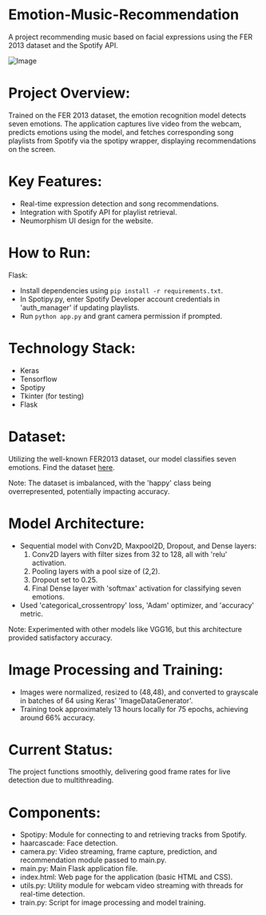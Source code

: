 # Emotion-Music-Recommendation
A project recommending music based on facial expressions using the FER 2013 dataset and the Spotify API.

![Image](<image_path>)

# Project Overview:
Trained on the FER 2013 dataset, the emotion recognition model detects seven emotions. The application captures live video from the webcam, predicts emotions using the model, and fetches corresponding song playlists from Spotify via the spotipy wrapper, displaying recommendations on the screen.

# Key Features:
- Real-time expression detection and song recommendations.
- Integration with Spotify API for playlist retrieval.
- Neumorphism UI design for the website.

# How to Run:
Flask:
- Install dependencies using `pip install -r requirements.txt`.
- In Spotipy.py, enter Spotify Developer account credentials in 'auth_manager' if updating playlists.
- Run `python app.py` and grant camera permission if prompted.

# Technology Stack:
- Keras
- Tensorflow
- Spotipy
- Tkinter (for testing)
- Flask

# Dataset:
Utilizing the well-known FER2013 dataset, our model classifies seven emotions. Find the dataset [here](https://www.kaggle.com/msambare/fer2013).

Note: The dataset is imbalanced, with the 'happy' class being overrepresented, potentially impacting accuracy.

# Model Architecture:
- Sequential model with Conv2D, Maxpool2D, Dropout, and Dense layers:
  1. Conv2D layers with filter sizes from 32 to 128, all with 'relu' activation.
  2. Pooling layers with a pool size of (2,2).
  3. Dropout set to 0.25.
  4. Final Dense layer with 'softmax' activation for classifying seven emotions.
- Used 'categorical_crossentropy' loss, 'Adam' optimizer, and 'accuracy' metric.

Note: Experimented with other models like VGG16, but this architecture provided satisfactory accuracy.

# Image Processing and Training:
- Images were normalized, resized to (48,48), and converted to grayscale in batches of 64 using Keras' 'ImageDataGenerator'.
- Training took approximately 13 hours locally for 75 epochs, achieving around 66% accuracy.

# Current Status:
The project functions smoothly, delivering good frame rates for live detection due to multithreading.

# Components:
- Spotipy: Module for connecting to and retrieving tracks from Spotify.
- haarcascade: Face detection.
- camera.py: Video streaming, frame capture, prediction, and recommendation module passed to main.py.
- main.py: Main Flask application file.
- index.html: Web page for the application (basic HTML and CSS).
- utils.py: Utility module for webcam video streaming with threads for real-time detection.
- train.py: Script for image processing and model training.
